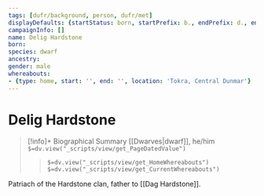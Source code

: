 ```yaml
---
tags: [dufr/background, person, dufr/met]
displayDefaults: {startStatus: born, startPrefix: b., endPrefix: d., endStatus: died}
campaignInfo: []
name: Delig Hardstone
born:
species: dwarf
ancestry:
gender: male
whereabouts:
- {type: home, start: '', end: '', location: 'Tokra, Central Dunmar'}
---
```

# Delig Hardstone
>[!info]+ Biographical Summary
>[[Dwarves|dwarf]], he/him
>`$=dv.view("_scripts/view/get_PageDatedValue")`
>> `$=dv.view("_scripts/view/get_HomeWhereabouts")`
>> `$=dv.view("_scripts/view/get_CurrentWhereabouts")`

Patriach of the Hardstone clan, father to [[Dag Hardstone]]. 